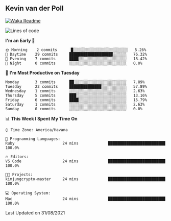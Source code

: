 ## Kevin van der Poll

[![Waka Readme](https://github.com/kaypon/kaypon/actions/workflows/main.yml/badge.svg)](https://github.com/kaypon/kaypon/actions/workflows/main.yml)


<!--START_SECTION:waka-->
![Lines of code](https://img.shields.io/badge/From%20Hello%20World%20I%27ve%20Written-77909%20lines%20of%20code-blue)

**I'm an Early 🐤** 

```text
🌞 Morning    2 commits      █░░░░░░░░░░░░░░░░░░░░░░░░   5.26% 
🌆 Daytime    29 commits     ███████████████████░░░░░░   76.32% 
🌃 Evening    7 commits      ████░░░░░░░░░░░░░░░░░░░░░   18.42% 
🌙 Night      0 commits      ░░░░░░░░░░░░░░░░░░░░░░░░░   0.0%

```
📅 **I'm Most Productive on Tuesday** 

```text
Monday       3 commits      ██░░░░░░░░░░░░░░░░░░░░░░░   7.89% 
Tuesday      22 commits     ██████████████░░░░░░░░░░░   57.89% 
Wednesday    1 commits      ░░░░░░░░░░░░░░░░░░░░░░░░░   2.63% 
Thursday     5 commits      ███░░░░░░░░░░░░░░░░░░░░░░   13.16% 
Friday       6 commits      ████░░░░░░░░░░░░░░░░░░░░░   15.79% 
Saturday     1 commits      ░░░░░░░░░░░░░░░░░░░░░░░░░   2.63% 
Sunday       0 commits      ░░░░░░░░░░░░░░░░░░░░░░░░░   0.0%

```


📊 **This Week I Spent My Time On** 

```text
⌚︎ Time Zone: America/Havana

💬 Programming Languages: 
Ruby                     24 mins             █████████████████████████   100.0%

🔥 Editors: 
VS Code                  24 mins             █████████████████████████   100.0%

🐱‍💻 Projects: 
kimjungcrypto-master     24 mins             █████████████████████████   100.0%

💻 Operating System: 
Mac                      24 mins             █████████████████████████   100.0%

```


 Last Updated on 31/08/2021
<!--END_SECTION:waka-->
